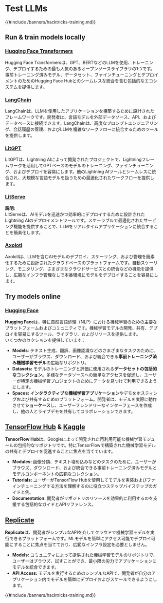 # Test LLMs

{{#include /banners/hacktricks-training.md}}

## Run & train models locally

### [**Hugging Face Transformers**](https://github.com/huggingface/transformers)

Hugging Face Transformersは、GPT、BERTなどのLLMを使用、トレーニング、デプロイするための最も人気のあるオープンソースライブラリの1つです。事前トレーニング済みモデル、データセット、ファインチューニングとデプロイメントのためのHugging Face Hubとのシームレスな統合を含む包括的なエコシステムを提供します。

### [**LangChain**](https://github.com/langchain-ai/langchain)

LangChainは、LLMを使用したアプリケーションを構築するために設計されたフレームワークです。開発者は、言語モデルを外部データソース、API、およびデータベースに接続できます。LangChainは、高度なプロンプトエンジニアリング、会話履歴の管理、およびLLMを複雑なワークフローに統合するためのツールを提供します。

### [**LitGPT**](https://github.com/Lightning-AI/litgpt)

LitGPTは、Lightning AIによって開発されたプロジェクトで、Lightningフレームワークを活用してGPTベースのモデルのトレーニング、ファインチューニング、およびデプロイを容易にします。他のLightning AIツールとシームレスに統合され、大規模な言語モデルを扱うための最適化されたワークフローを提供します。

### [**LitServe**](https://github.com/Lightning-AI/LitServe)

**説明:**\
LitServeは、AIモデルを迅速かつ効率的にデプロイするために設計されたLightning AIのデプロイメントツールです。スケーラブルで最適化されたサービング機能を提供することで、LLMをリアルタイムアプリケーションに統合することを簡素化します。

### [**Axolotl**](https://github.com/axolotl-ai-cloud/axolotl)

Axolotlは、LLMを含むAIモデルのデプロイ、スケーリング、および管理を簡素化するために設計されたクラウドベースのプラットフォームです。自動スケーリング、モニタリング、さまざまなクラウドサービスとの統合などの機能を提供し、広範なインフラ管理なしで本番環境にモデルをデプロイすることを容易にします。

## Try models online

### [**Hugging Face**](https://huggingface.co/)

**Hugging Face**は、特に自然言語処理（NLP）における機械学習のための主要なプラットフォームおよびコミュニティです。機械学習モデルの開発、共有、デプロイを容易にするツール、ライブラリ、およびリソースを提供します。\
いくつかのセクションを提供しています：

* **Models**: テキスト生成、翻訳、画像認識などのさまざまなタスクのために、ユーザーがブラウズ、ダウンロード、および統合できる**事前トレーニング済み機械学習モデル**の広範なリポジトリ。
* **Datasets:** モデルのトレーニングと評価に使用される**データセットの包括的なコレクション**。多様なデータソースへの簡単なアクセスを促進し、ユーザーが特定の機械学習プロジェクトのためにデータを見つけて利用できるようにします。
* **Spaces:** **インタラクティブな機械学習アプリケーション**やデモをホスティングおよび共有するためのプラットフォーム。開発者は、モデルを実際に動作させて**ショーケース**し、ユーザーフレンドリーなインターフェースを作成し、他の人とライブデモを共有してコラボレーションできます。

## [**TensorFlow Hub**](https://www.tensorflow.org/hub) **&** [**Kaggle**](https://www.kaggle.com/)

**TensorFlow Hub**は、Googleによって開発された再利用可能な機械学習モジュールの包括的なリポジトリです。特にTensorFlowで構築された機械学習モデルの共有とデプロイを促進することに焦点を当てています。

* **Modules:** 画像分類、テキスト埋め込みなどのタスクのために、ユーザーがブラウズ、ダウンロード、および統合できる事前トレーニング済みモデルとモデルコンポーネントの広範なコレクション。
* **Tutorials:** ユーザーがTensorFlow Hubを使用してモデルを実装およびファインチューニングする方法を理解するのに役立つステップバイステップのガイドと例。
* **Documentation:** 開発者がリポジトリのリソースを効果的に利用するのを支援する包括的なガイドとAPIリファレンス。

## [**Replicate**](https://replicate.com/home)

**Replicate**は、開発者がシンプルなAPIを介してクラウドで機械学習モデルを実行できるプラットフォームです。MLモデルを簡単にアクセス可能でデプロイ可能にすることに焦点を当てており、広範なインフラ設定を必要としません。

* **Models:** コミュニティによって提供された機械学習モデルのリポジトリで、ユーザーはブラウズ、試すことができ、最小限の労力でアプリケーションにモデルを統合できます。
* **API Access:** モデルを実行するためのシンプルなAPIで、開発者が自分のアプリケーション内でモデルを簡単にデプロイおよびスケールできるようにします。

{{#include /banners/hacktricks-training.md}}
